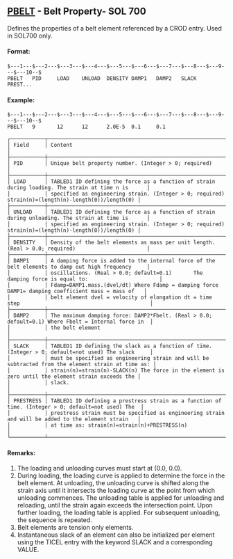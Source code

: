 ## [PBELT](https://help.hexagonmi.com/bundle/MSC_Nastran_2022.4/page/Nastran_Combined_Book/qrg/bulkp/TOC.PBELT.xhtml) - Belt Property- SOL 700

Defines the properties of a belt element referenced by a CROD entry. Used in SOL700 only.

#### Format:

```nastran
$---1---$---2---$---3---$---4---$---5---$---6---$---7---$---8---$---9---$---10--$
PBELT   PID     LOAD    UNLOAD  DENSITY DAMP1   DAMP2   SLACK   PREST...        
```

#### Example:

```nastran
$---1---$---2---$---3---$---4---$---5---$---6---$---7---$---8---$---9---$---10--$
PBELT   9       12      12      2.0E-5  0.1     0.1                             
```

```text
┌───────────┬────────────────────────────────────────────────────────────────────────────────────────────────────┐
│ Field     │ Content                                                                                            │
├───────────┼────────────────────────────────────────────────────────────────────────────────────────────────────┤
│ PID       │ Unique belt property number. (Integer > 0; required)                                               │
├───────────┼────────────────────────────────────────────────────────────────────────────────────────────────────┤
│ LOAD      │ TABLED1 ID defining the force as a function of strain during loading. The strain at time n is      │
│           │ specified as engineering strain. (Integer > 0; required) strain(n)=(length(n)-length(0))/length(0) │
├───────────┼────────────────────────────────────────────────────────────────────────────────────────────────────┤
│ UNLOAD    │ TABLED1 ID defining the force as a function of strain during unloading. The strain at time is      │
│           │ specified as engineering strain. (Integer > 0; required) strain(n)=(length(n)-length(0))/length(0) │
├───────────┼────────────────────────────────────────────────────────────────────────────────────────────────────┤
│ DENSITY   │ Density of the belt elements as mass per unit length. (Real > 0.0; required)                       │
├───────────┼────────────────────────────────────────────────────────────────────────────────────────────────────┤
│ DAMP1     │ A damping force is added to the internal force of the belt elements to damp out high frequency     │
│           │ oscillations. (Real > 0.0; default=0.1)       The damping force is equal to:                       │
│           │ Fdamp=DAMP1.mass.(dvel/dt) Where Fdamp = damping force DAMP1= damping coefficient mass = mass of   │
│           │ belt element dvel = velocity of elongation dt = time step                                          │
├───────────┼────────────────────────────────────────────────────────────────────────────────────────────────────┤
│ DAMP2     │ The maximum damping force: DAMP2*Fbelt. (Real > 0.0; default=0.1) Where Fbelt = Internal force in  │
│           │ the belt element                                                                                   │
├───────────┼────────────────────────────────────────────────────────────────────────────────────────────────────┤
│ SLACK     │ TABLED1 ID defining the slack as a function of time. (Integer > 0; default=not used) The slack     │
│           │ must be specified as engineering strain and will be subtracted from the element strain at time as: │
│           │ strain(n)=strain(n)-SLACK(n) The force in the element is zero until the element strain exceeds the │
│           │ slack.                                                                                             │
├───────────┼────────────────────────────────────────────────────────────────────────────────────────────────────┤
│ PRESTRESS │ TABLED1 ID defining a prestress strain as a function of time. (Integer > 0; default=not used) The  │
│           │ prestress strain must be specified as engineering strain and will be added to the element strain   │
│           │ at time as: strain(n)=strain(n)+PRESTRESS(n)                                                       │
└───────────┴────────────────────────────────────────────────────────────────────────────────────────────────────┘
```

#### Remarks:

1. The loading and unloading curves must start at (0.0, 0.0).
2. During loading, the loading curve is applied to determine the force in the belt element. At unloading, the unloading curve is shifted along the strain axis until it intersects the loading curve at the point from which unloading commences. The unloading table is applied for unloading and reloading, until the strain again exceeds the intersection point. Upon further loading, the loading table is applied. For subsequent unloading, the sequence is repeated.
3. Belt elements are tension only elements.
4. Instantaneous slack of an element can also be initialized per element using the TICEL entry with the keyword SLACK and a corresponding VALUE.
